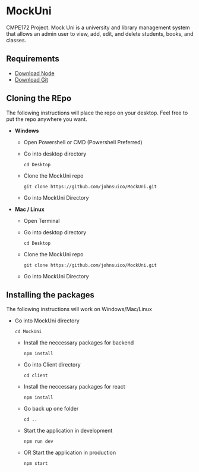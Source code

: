 # MockUni
CMPE172 Project. Mock Uni is a university and library management system that allows an admin user to view, add, edit, and delete students, books, and classes.

## Requirements
- [Download Node](https://nodejs.org/en/download/)
- [Download Git](https://git-scm.com/downloads)

## Cloning the REpo
The following instructions will place the repo on your desktop. Feel free to put the repo anywhere you want.

- **Windows**
  - Open Powershell or CMD (Powershell Preferred)
  - Go into desktop directory 

    ``` cd Desktop  ```
  - Clone the MockUni repo

    ``` git clone https://github.com/johnsuico/MockUni.git ```
  - Go into MockUni Directory

- **Mac / Linux**
  - Open Terminal
  - Go into desktop directory

    ``` cd Desktop  ```
  - Clone the MockUni repo

    ``` git clone https://github.com/johnsuico/MockUni.git ```
  - Go into MockUni Directory

## Installing the packages
The following instructions will work on Windows/Mac/Linux

- Go into MockUni directory

  ``` cd MockUni ```
  - Install the neccessary packages for backend

    ``` npm install ```
  - Go into Client directory

    ``` cd client ```
  - Install the neccessary packages for react

    ``` npm install ```
  - Go back up one folder

    ``` cd .. ```
  - Start the application in development

    ``` npm run dev ```
  - OR Start the application in production

    ``` npm start ```

